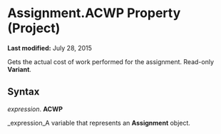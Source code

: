 
# Assignment.ACWP Property (Project)

 **Last modified:** July 28, 2015

Gets the actual cost of work performed for the assignment. Read-only  **Variant**.

## Syntax

 _expression_. **ACWP**

 _expression_A variable that represents an  **Assignment** object.

